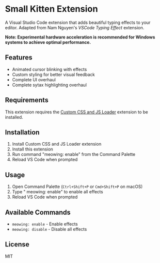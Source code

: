 # Small Kitten Extension

A Visual Studio Code extension that adds beautiful typing effects to your editor. Adapted from Nam Nguyen's *VSCode Typing Effect* extension.

**Note: Experimental hardware acceleration is recommended for Windows systems to achieve optimal performance.**

## Features

- Animated cursor blinking with effects
- Custom styling for better visual feedback
- Complete UI overhaul
- Complete sytax highlighting overhaul

## Requirements

This extension requires the [Custom CSS and JS Loader](https://marketplace.visualstudio.com/items?itemName=be5invis.vscode-custom-css) extension to be installed.

## Installation

1. Install Custom CSS and JS Loader extension
2. Install this extension
3. Run command "meowing: enable" from the Command Palette
4. Reload VS Code when prompted

## Usage

1. Open Command Palette (`Ctrl+Shift+P` or `Cmd+Shift+P` on macOS)
2. Type " meowing: enable" to enable all effects
3. Reload VS Code when prompted

## Available Commands

- `meowing: enable` - Enable effects
- `meowing: disable` - Disable all effects

## License

MIT


